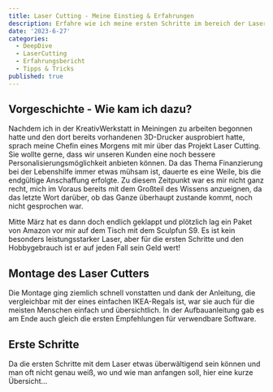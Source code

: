 ```yaml
---
title: Laser Cutting - Meine Einstieg & Erfahrungen
description: Erfahre wie ich meine ersten Schritte im bereich der Laser Gravur & Cutting gemacht habe und was dabei gelernt habe.
date: '2023-6-27'
categories:
  - DeepDive
  - LaserCutting
  - Erfahrungsbericht
  - Tipps & Tricks
published: true
---
```


## Vorgeschichte - Wie kam ich dazu?

Nachdem ich in der KreativWerkstatt in Meiningen zu arbeiten begonnen hatte und den dort bereits vorhandenen 3D-Drucker ausprobiert hatte, sprach meine Chefin eines Morgens mit mir über das Projekt Laser Cutting. Sie wollte gerne, dass wir unseren Kunden eine noch bessere Personalisierungsmöglichkeit anbieten können. Da das Thema Finanzierung bei der Lebenshilfe immer etwas mühsam ist, dauerte es eine Weile, bis die endgültige Anschaffung erfolgte. Zu diesem Zeitpunkt war es mir nicht ganz recht, mich im Voraus bereits mit dem Großteil des Wissens anzueignen, da das letzte Wort darüber, ob das Ganze überhaupt zustande kommt, noch nicht gesprochen war.

Mitte März hat es dann doch endlich geklappt und plötzlich lag ein Paket von Amazon vor mir auf dem Tisch mit dem Sculpfun S9. Es ist kein besonders leistungsstarker Laser, aber für die ersten Schritte und den Hobbygebrauch ist er auf jeden Fall sein Geld wert!

## Montage des Laser Cutters

Die Montage ging ziemlich schnell vonstatten und dank der Anleitung, die vergleichbar mit der eines einfachen IKEA-Regals ist, war sie auch für die meisten Menschen einfach und übersichtlich. In der Aufbauanleitung gab es am Ende auch gleich die ersten Empfehlungen für verwendbare Software.

## Erste Schritte

Da die ersten Schritte mit dem Laser etwas überwältigend sein können und man oft nicht genau weiß, wo und wie man anfangen soll, hier eine kurze Übersicht...